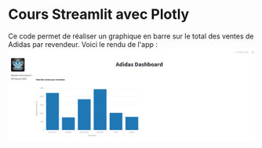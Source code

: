 # Cours Streamlit avec Plotly

Ce code permet de réaliser un graphique en barre sur le total des ventes de Adidas par revendeur. Voici le rendu de l'app :
![Screen](./assets/image.png)
